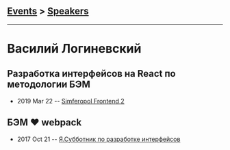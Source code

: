 ## [Events](../README.md) > [Speakers](../speakers.md)
---

# Василий Логиневский

## Разработка интерфейсов на React по методологии БЭМ
- 2019 Mar 22 -- [Simferopol Frontend 2](https://www.youtube.com/watch?v=H7Ad1d2-UyA)    
## БЭМ ❤️ webpack
- 2017 Oct 21 -- [Я.Субботник по разработке интерфейсов](https://events.yandex.ru/lib/talks/5131/)    
